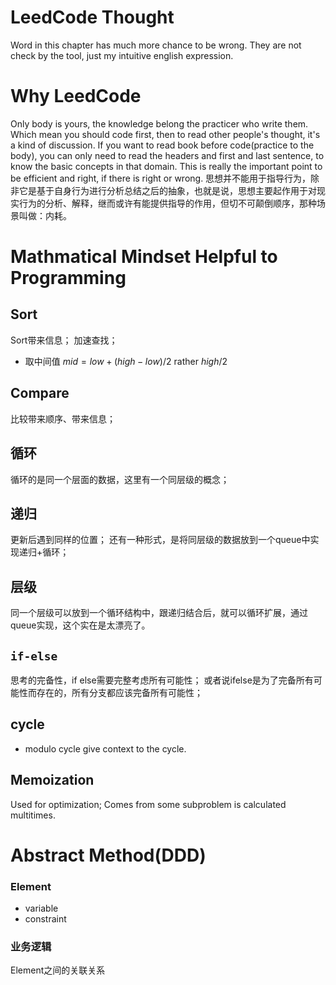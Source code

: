 # LeedCode Thought
Word in this chapter has much more chance to be wrong.
They are not check by the tool, just my intuitive english expression.
# Why LeedCode
Only body is yours, the knowledge belong the practicer who write them.
Which mean you should code first, then to read other people's thought, it's a kind of discussion.
If you want to read book before code(practice to the body), you can only need to read the headers and first and last sentence, to know the basic concepts in that domain.
This is really the important point to be efficient and right, if there is right or wrong.
思想并不能用于指导行为，除非它是基于自身行为进行分析总结之后的抽象，也就是说，思想主要起作用于对现实行为的分析、解释，继而或许有能提供指导的作用，但切不可颠倒顺序，那种场景叫做：内耗。
# Mathmatical Mindset Helpful to Programming
## Sort
Sort带来信息；
加速查找；
- 取中间值
$mid = low + (high - low) / 2$ rather $high / 2$
## Compare
比较带来顺序、带来信息；
## 循环
循环的是同一个层面的数据，这里有一个同层级的概念；
## 递归
更新后遇到同样的位置；
还有一种形式，是将同层级的数据放到一个queue中实现递归+循环；
## 层级
同一个层级可以放到一个循环结构中，跟递归结合后，就可以循环扩展，通过queue实现，这个实在是太漂亮了。
## `if-else`
思考的完备性，if else需要完整考虑所有可能性；
或者说ifelse是为了完备所有可能性而存在的，所有分支都应该完备所有可能性；
## cycle
- modulo
cycle give context to the cycle.
## Memoization
Used for optimization;
Comes from some subproblem is calculated multitimes.

# Abstract Method(DDD)
### Element
- variable
- constraint
### 业务逻辑
Element之间的关联关系
